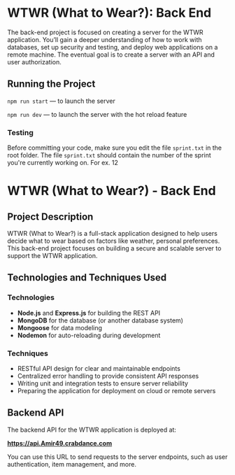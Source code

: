 # WTWR (What to Wear?): Back End

The back-end project is focused on creating a server for the WTWR application. You’ll gain a deeper understanding of how to work with databases, set up security and testing, and deploy web applications on a remote machine. The eventual goal is to create a server with an API and user authorization.

## Running the Project

`npm run start` — to launch the server

`npm run dev` — to launch the server with the hot reload feature

### Testing

Before committing your code, make sure you edit the file `sprint.txt` in the root folder. The file `sprint.txt` should contain the number of the sprint you're currently working on. For ex. 12

# WTWR (What to Wear?) - Back End

## Project Description

WTWR (What to Wear?) is a full-stack application designed to help users decide what to wear based on factors like weather, personal preferences. This back-end project focuses on building a secure and scalable server to support the WTWR application.

## Technologies and Techniques Used

### Technologies

- **Node.js** and **Express.js** for building the REST API
- **MongoDB** for the database (or another database system)
- **Mongoose** for data modeling
- **Nodemon** for auto-reloading during development

### Techniques

- RESTful API design for clear and maintainable endpoints
- Centralized error handling to provide consistent API responses
- Writing unit and integration tests to ensure server reliability
- Preparing the application for deployment on cloud or remote servers

## Backend API

The backend API for the WTWR application is deployed at:

**https://api.Amir49.crabdance.com**

You can use this URL to send requests to the server endpoints, such as user authentication, item management, and more.
